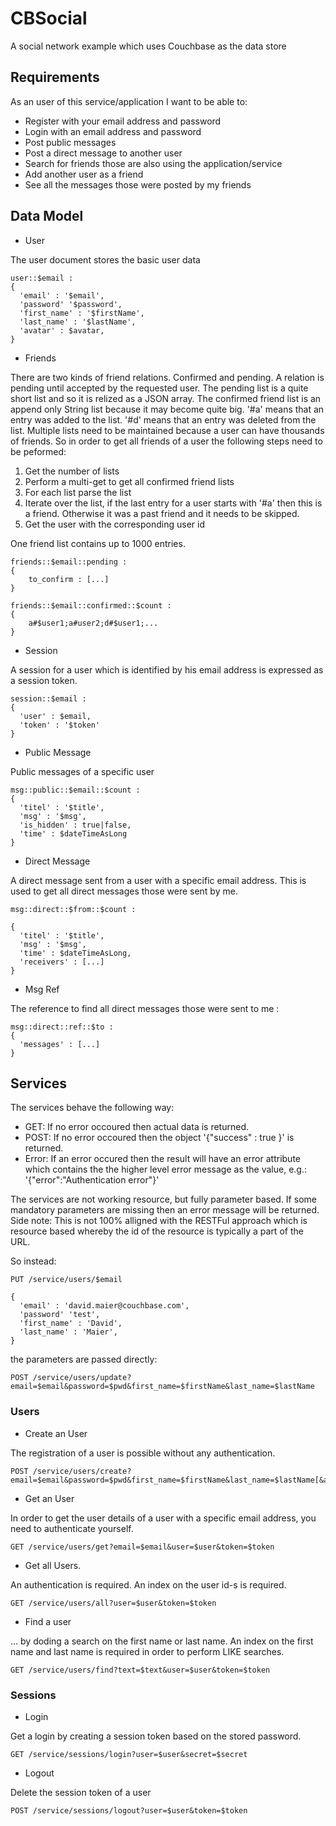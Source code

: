 # CBSocial

A social network example which uses Couchbase as the data store

## Requirements

As an user of this service/application I want to be able to:

* Register with your email address and password
* Login with an email address and password
* Post public messages
* Post a direct message to another user
* Search for friends those are also using the application/service
* Add another user as a friend
* See all the messages those were posted by my friends

## Data Model

* User

The user document stores the basic user data

```
user::$email :
{
  'email' : '$email',
  'password' '$password',
  'first_name' : '$firstName',
  'last_name' : '$lastName',
  'avatar' : $avatar,
}
```

* Friends

There are two kinds of friend relations. Confirmed and pending. A relation is pending until accepted by the requested user. The pending list is a quite short list and so it is relized as a JSON array. The confirmed friend list is an append only String list because it may become quite big. '#a' means that an entry was added to the list.  '#d' means that an entry was deleted from the list. Multiple lists need to be maintained because a user can have thousands of friends. So in order to get all friends of a user the following steps need to be peformed:

1. Get the number of lists 
2. Perform a multi-get to get all confirmed friend lists
3. For each list parse the list
4. Iterate over the list, if the last entry for a user starts with '#a' then this is a friend. Otherwise it was a past friend and it needs to be skipped.
5. Get the user with the corresponding user id

One friend list contains up to 1000 entries.

```
friends::$email::pending :
{
    to_confirm : [...]
}

friends::$email::confirmed::$count :
{
    a#$user1;a#user2;d#$user1;...
}
```

* Session

A session for a user which is identified by his email address is expressed as a session token.

```
session::$email :
{
  'user' : $email,
  'token' : '$token'
}
```

* Public Message

Public messages of a specific user

```
msg::public::$email::$count :
{
  'titel' : '$title',
  'msg' : '$msg',
  'is_hidden' : true|false,
  'time' : $dateTimeAsLong
}
```

* Direct Message

A direct message sent from a user with a specific email address. This is used to get all direct messages those were sent by me.

```
msg::direct::$from::$count :

{
  'titel' : '$title',
  'msg' : '$msg',
  'time' : $dateTimeAsLong,
  'receivers' : [...]
}
```

* Msg Ref

The reference to find all direct messages those were sent to me :

```
msg::direct::ref::$to :
{
  'messages' : [...]
}
```

## Services

The services behave the following way:

* GET: If no error occoured then actual data is returned.
* POST: If no error occoured then the object '{"success" : true }' is returned.
* Error: If an error occured then the result will have an error attribute which contains the the higher level error message as the value, e.g.: '{"error":"Authentication error"}' 

The services are not working resource, but fully parameter based. If some mandatory parameters are missing then an error message will be returned. Side note: This is not 100% alligned with the RESTFul approach which is resource based whereby the id of the resource is typically a part of the URL.

So instead:

```
PUT /service/users/$email

{
  'email' : 'david.maier@couchbase.com',
  'password' 'test',
  'first_name' : 'David',
  'last_name' : 'Maier',
}
```

the parameters are passed directly:

```
POST /service/users/update?email=$email&password=$pwd&first_name=$firstName&last_name=$lastName
```

### Users

* Create an User

The registration of a user is possible without any authentication.

```
POST /service/users/create?email=$email&password=$pwd&first_name=$firstName&last_name=$lastName[&avatar=$avatar]
```

* Get an User

In order to get the user details of a user with a specific email address, you need to authenticate yourself.

```
GET /service/users/get?email=$email&user=$user&token=$token
```

* Get all Users. 

An authentication is required. An index on the user id-s is required.

```
GET /service/users/all?user=$user&token=$token
```

* Find a user 

... by doding a search on the first name or last name. An index on the first name and last name is required in order to perform LIKE searches.

```
GET /service/users/find?text=$text&user=$user&token=$token
```

### Sessions

* Login

Get a login by creating a session token based on the stored password.

```
GET /service/sessions/login?user=$user&secret=$secret
```

* Logout

Delete the session token of a user

```
POST /service/sessions/logout?user=$user&token=$token
```


